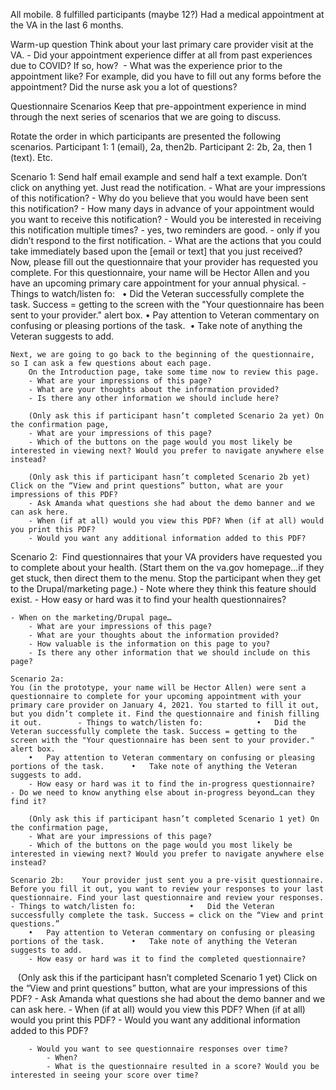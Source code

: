 All mobile. 8 fulfilled participants (maybe 12?)
Had a medical appointment at the VA in the last 6 months.

Warm-up question
Think about your last primary care provider visit at the VA. 	- Did your appointment experience differ at all from past experiences due to COVID? If so, how? 	- What was the experience prior to the appointment like? For example, did you have to fill out any forms before the appointment? Did the nurse ask you a lot of questions?

Questionnaire Scenarios
Keep that pre-appointment experience in mind through the next series of scenarios that we are going to discuss.

Rotate the order in which participants are presented the following scenarios. Participant 1: 1 (email), 2a, then2b.
Participant 2: 2b, 2a, then 1 (text). Etc.

Scenario 1: Send half email example and send half a text example. Don’t click on anything yet. Just read the notification. 
	- What are your impressions of this notification?
	- Why do you believe that you would have been sent this notification?
	- How many days in advance of your appointment would you want to receive this notification?
	- Would you be interested in receiving this notification multiple times? 
		- yes, two reminders are good.
		- only if you didn’t respond to the first notification.
	- What are the actions that you could take immediately based upon the [email or text] that you just received?
 Now, please fill out the questionnaire that your provider has requested you complete. For this questionnaire, your name will be Hector Allen and you have an upcoming primary care appointment for your annual physical. 
	- Things to watch/listen fo: 	 	•	Did the Veteran successfully complete the task. Success = getting to the screen with the "Your questionnaire has been sent to your provider." alert box.
	•	Pay attention to Veteran commentary on confusing or pleasing portions of the task. 	•	Take note of anything the Veteran suggests to add.

	Next, we are going to go back to the beginning of the questionnaire, so I can ask a few questions about each page.
		On the Introduction page, take some time now to review this page.
		- What are your impressions of this page?
		- What are your thoughts about the information provided?
		- Is there any other information we should include here?

		(Only ask this if participant hasn’t completed Scenario 2a yet) On the confirmation page, 
		- What are your impressions of this page?
		- Which of the buttons on the page would you most likely be interested in viewing next? Would you prefer to navigate anywhere else instead?

		(Only ask this if participant hasn’t completed Scenario 2b yet) Click on the “View and print questions” button, what are your impressions of this PDF?
		- Ask Amanda what questions she had about the demo banner and we can ask here.
		- When (if at all) would you view this PDF? When (if at all) would you print this PDF?
		- Would you want any additional information added to this PDF?



Scenario 2:  Find questionnaires that your VA providers have requested you to complete about your health. (Start them on the va.gov homepage…if they get stuck, then direct them to the menu. Stop the participant when they get to the Drupal/marketing page.)
	- Note where they think this feature should exist.
	- How easy or hard was it to find your health questionnaires?

	- When on the marketing/Drupal page…
		- What are your impressions of this page?
		- What are your thoughts about the information provided?
		- How valuable is the information on this page to you?
		- Is there any other information that we should include on this page?

	Scenario 2a: 
	You (in the prototype, your name will be Hector Allen) were sent a questionnaire to complete for your upcoming appointment with your primary care provider on January 4, 2021. You started to fill it out, but you didn’t complete it. Find the questionnaire and finish filling it out. 		- Things to watch/listen fo: 	 		•	Did the Veteran successfully complete the task. Success = getting to the screen with the "Your questionnaire has been sent to your provider." alert box.
		•	Pay attention to Veteran commentary on confusing or pleasing portions of the task. 		•	Take note of anything the Veteran suggests to add.
		- How easy or hard was it to find the in-progress questionnaire? 		- Do we need to know anything else about in-progress beyond…can they find it?

		(Only ask this if participant hasn’t completed Scenario 1 yet) On the confirmation page, 
		- What are your impressions of this page?
		- Which of the buttons on the page would you most likely be interested in viewing next? Would you prefer to navigate anywhere else instead?

	Scenario 2b:  	Your provider just sent you a pre-visit questionnaire. Before you fill it out, you want to review your responses to your last questionnaire. Find your last questionnaire and review your responses.
	- Things to watch/listen fo: 	 		•	Did the Veteran successfully complete the task. Success = click on the “View and print questions.”
		•	Pay attention to Veteran commentary on confusing or pleasing portions of the task. 		•	Take note of anything the Veteran suggests to add.
		- How easy or hard was it to find the completed questionnaire?
  		(Only ask this if the participant hasn’t completed Scenario 1 yet) Click on the “View and print questions” button, what are your impressions of this PDF?
		- Ask Amanda what questions she had about the demo banner and we can ask here.
		- When (if at all) would you view this PDF? When (if at all) would you print this PDF?
		- Would you want any additional information added to this PDF?


		- Would you want to see questionnaire responses over time?
			- When?
			- What is the questionnaire resulted in a score? Would you be interested in seeing your score over time? 

	

